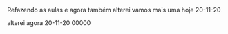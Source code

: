 Refazendo as aulas
e agora também alterei
vamos mais uma hoje 20-11-20

alterei agora 20-11-20 00000